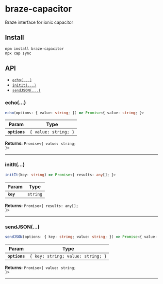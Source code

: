 # braze-capacitor

Braze interface for ionic capacitor

## Install

```bash
npm install braze-capacitor
npx cap sync
```

## API

<docgen-index>

* [`echo(...)`](#echo)
* [`initIt(...)`](#initit)
* [`sendJSON(...)`](#sendjson)

</docgen-index>

<docgen-api>
<!--Update the source file JSDoc comments and rerun docgen to update the docs below-->

### echo(...)

```typescript
echo(options: { value: string; }) => Promise<{ value: string; }>
```

| Param         | Type                            |
| ------------- | ------------------------------- |
| **`options`** | <code>{ value: string; }</code> |

**Returns:** <code>Promise&lt;{ value: string; }&gt;</code>

--------------------


### initIt(...)

```typescript
initIt(key: string) => Promise<{ results: any[]; }>
```

| Param     | Type                |
| --------- | ------------------- |
| **`key`** | <code>string</code> |

**Returns:** <code>Promise&lt;{ results: any[]; }&gt;</code>

--------------------


### sendJSON(...)

```typescript
sendJSON(options: { key: string; value: string; }) => Promise<{ value: string; }>
```

| Param         | Type                                         |
| ------------- | -------------------------------------------- |
| **`options`** | <code>{ key: string; value: string; }</code> |

**Returns:** <code>Promise&lt;{ value: string; }&gt;</code>

--------------------

</docgen-api>

